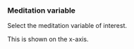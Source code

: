 ### Meditation variable

Select the meditation variable of interest.   

This is shown on the x-axis.

